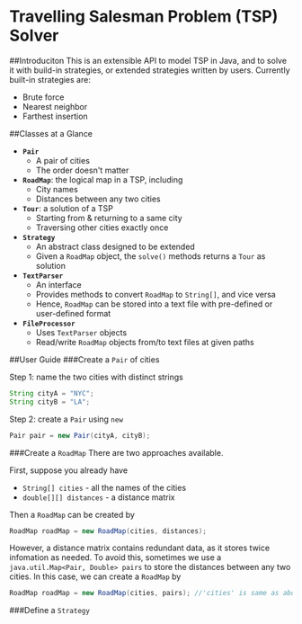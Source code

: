 # Travelling Salesman Problem (TSP) Solver
##Introduciton
This is an extensible API to model TSP in Java, and to solve it with build-in strategies, or extended strategies written by users. Currently built-in strategies are:

* Brute force
* Nearest neighbor
* Farthest insertion

##Classes at a Glance

* **`Pair`**
  - A pair of cities
  - The order doesn't matter
* **`RoadMap`**: the logical map in a TSP, including
  - City names 
  - Distances between any two cities
* **`Tour`**: a solution of a TSP
  - Starting from & returning to a same city
  - Traversing other cities exactly once
* **`Strategy`**
  - An abstract class designed to be extended
  - Given a `RoadMap` object, the `solve()` methods returns a `Tour` as solution
* **`TextParser`**
  - An interface
  - Provides methods to convert `RoadMap` to `String[]`, and vice versa
  - Hence, `RoadMap` can be stored into a text file with pre-defined or user-defined format
* **`FileProcessor`**
  - Uses `TextParser` objects
  - Read/write `RoadMap` objects from/to text files at given paths
  
##User Guide
###Create a `Pair` of cities

Step 1: name the two cities with distinct strings

```java
String cityA = "NYC";
String cityB = "LA";
```

Step 2: create a `Pair` using `new`

```java
Pair pair = new Pair(cityA, cityB);
```

###Create a `RoadMap`
There are two approaches available. 

First, suppose you already have
* `String[] cities` - all the  names of the cities
* `double[][] distances` - a distance matrix

Then a `RoadMap` can be created by

```java
RoadMap roadMap = new RoadMap(cities, distances);
```

However, a distance matrix contains redundant data, as it stores twice infomation as needed. To avoid this, sometimes we use a `java.util.Map<Pair, Double> pairs` to store the distances between any two cities. In this case, we can create a `RoadMap` by

```java
RoadMap roadMap = new RoadMap(cities, pairs); //'cities' is same as above
```

###Define a `Strategy`


